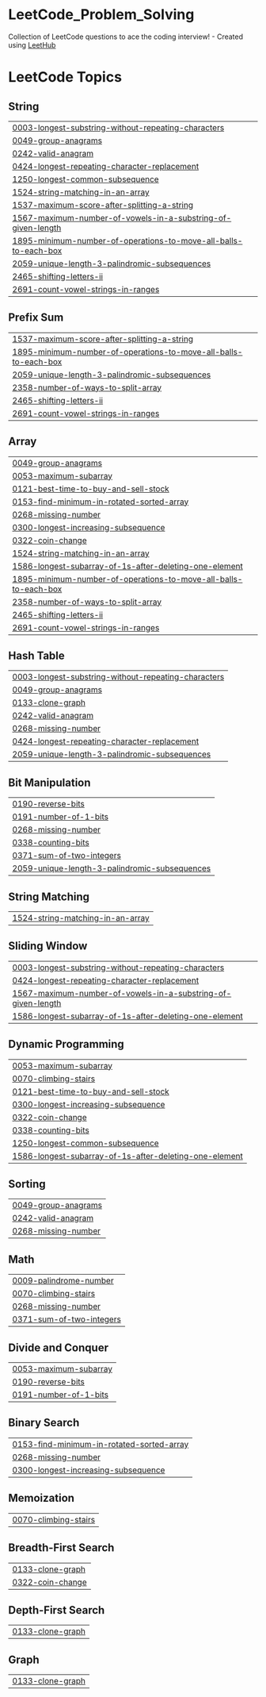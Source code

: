 # LeetCode_Problem_Solving
Collection of LeetCode questions to ace the coding interview! - Created using [LeetHub](https://github.com/QasimWani/LeetHub)

<!---LeetCode Topics Start-->
# LeetCode Topics
## String
|  |
| ------- |
| [0003-longest-substring-without-repeating-characters](https://github.com/rishavdubey/LeetCode_Problem_Solving/tree/master/0003-longest-substring-without-repeating-characters) |
| [0049-group-anagrams](https://github.com/rishavdubey/LeetCode_Problem_Solving/tree/master/0049-group-anagrams) |
| [0242-valid-anagram](https://github.com/rishavdubey/LeetCode_Problem_Solving/tree/master/0242-valid-anagram) |
| [0424-longest-repeating-character-replacement](https://github.com/rishavdubey/LeetCode_Problem_Solving/tree/master/0424-longest-repeating-character-replacement) |
| [1250-longest-common-subsequence](https://github.com/rishavdubey/LeetCode_Problem_Solving/tree/master/1250-longest-common-subsequence) |
| [1524-string-matching-in-an-array](https://github.com/rishavdubey/LeetCode_Problem_Solving/tree/master/1524-string-matching-in-an-array) |
| [1537-maximum-score-after-splitting-a-string](https://github.com/rishavdubey/LeetCode_Problem_Solving/tree/master/1537-maximum-score-after-splitting-a-string) |
| [1567-maximum-number-of-vowels-in-a-substring-of-given-length](https://github.com/rishavdubey/LeetCode_Problem_Solving/tree/master/1567-maximum-number-of-vowels-in-a-substring-of-given-length) |
| [1895-minimum-number-of-operations-to-move-all-balls-to-each-box](https://github.com/rishavdubey/LeetCode_Problem_Solving/tree/master/1895-minimum-number-of-operations-to-move-all-balls-to-each-box) |
| [2059-unique-length-3-palindromic-subsequences](https://github.com/rishavdubey/LeetCode_Problem_Solving/tree/master/2059-unique-length-3-palindromic-subsequences) |
| [2465-shifting-letters-ii](https://github.com/rishavdubey/LeetCode_Problem_Solving/tree/master/2465-shifting-letters-ii) |
| [2691-count-vowel-strings-in-ranges](https://github.com/rishavdubey/LeetCode_Problem_Solving/tree/master/2691-count-vowel-strings-in-ranges) |
## Prefix Sum
|  |
| ------- |
| [1537-maximum-score-after-splitting-a-string](https://github.com/rishavdubey/LeetCode_Problem_Solving/tree/master/1537-maximum-score-after-splitting-a-string) |
| [1895-minimum-number-of-operations-to-move-all-balls-to-each-box](https://github.com/rishavdubey/LeetCode_Problem_Solving/tree/master/1895-minimum-number-of-operations-to-move-all-balls-to-each-box) |
| [2059-unique-length-3-palindromic-subsequences](https://github.com/rishavdubey/LeetCode_Problem_Solving/tree/master/2059-unique-length-3-palindromic-subsequences) |
| [2358-number-of-ways-to-split-array](https://github.com/rishavdubey/LeetCode_Problem_Solving/tree/master/2358-number-of-ways-to-split-array) |
| [2465-shifting-letters-ii](https://github.com/rishavdubey/LeetCode_Problem_Solving/tree/master/2465-shifting-letters-ii) |
| [2691-count-vowel-strings-in-ranges](https://github.com/rishavdubey/LeetCode_Problem_Solving/tree/master/2691-count-vowel-strings-in-ranges) |
## Array
|  |
| ------- |
| [0049-group-anagrams](https://github.com/rishavdubey/LeetCode_Problem_Solving/tree/master/0049-group-anagrams) |
| [0053-maximum-subarray](https://github.com/rishavdubey/LeetCode_Problem_Solving/tree/master/0053-maximum-subarray) |
| [0121-best-time-to-buy-and-sell-stock](https://github.com/rishavdubey/LeetCode_Problem_Solving/tree/master/0121-best-time-to-buy-and-sell-stock) |
| [0153-find-minimum-in-rotated-sorted-array](https://github.com/rishavdubey/LeetCode_Problem_Solving/tree/master/0153-find-minimum-in-rotated-sorted-array) |
| [0268-missing-number](https://github.com/rishavdubey/LeetCode_Problem_Solving/tree/master/0268-missing-number) |
| [0300-longest-increasing-subsequence](https://github.com/rishavdubey/LeetCode_Problem_Solving/tree/master/0300-longest-increasing-subsequence) |
| [0322-coin-change](https://github.com/rishavdubey/LeetCode_Problem_Solving/tree/master/0322-coin-change) |
| [1524-string-matching-in-an-array](https://github.com/rishavdubey/LeetCode_Problem_Solving/tree/master/1524-string-matching-in-an-array) |
| [1586-longest-subarray-of-1s-after-deleting-one-element](https://github.com/rishavdubey/LeetCode_Problem_Solving/tree/master/1586-longest-subarray-of-1s-after-deleting-one-element) |
| [1895-minimum-number-of-operations-to-move-all-balls-to-each-box](https://github.com/rishavdubey/LeetCode_Problem_Solving/tree/master/1895-minimum-number-of-operations-to-move-all-balls-to-each-box) |
| [2358-number-of-ways-to-split-array](https://github.com/rishavdubey/LeetCode_Problem_Solving/tree/master/2358-number-of-ways-to-split-array) |
| [2465-shifting-letters-ii](https://github.com/rishavdubey/LeetCode_Problem_Solving/tree/master/2465-shifting-letters-ii) |
| [2691-count-vowel-strings-in-ranges](https://github.com/rishavdubey/LeetCode_Problem_Solving/tree/master/2691-count-vowel-strings-in-ranges) |
## Hash Table
|  |
| ------- |
| [0003-longest-substring-without-repeating-characters](https://github.com/rishavdubey/LeetCode_Problem_Solving/tree/master/0003-longest-substring-without-repeating-characters) |
| [0049-group-anagrams](https://github.com/rishavdubey/LeetCode_Problem_Solving/tree/master/0049-group-anagrams) |
| [0133-clone-graph](https://github.com/rishavdubey/LeetCode_Problem_Solving/tree/master/0133-clone-graph) |
| [0242-valid-anagram](https://github.com/rishavdubey/LeetCode_Problem_Solving/tree/master/0242-valid-anagram) |
| [0268-missing-number](https://github.com/rishavdubey/LeetCode_Problem_Solving/tree/master/0268-missing-number) |
| [0424-longest-repeating-character-replacement](https://github.com/rishavdubey/LeetCode_Problem_Solving/tree/master/0424-longest-repeating-character-replacement) |
| [2059-unique-length-3-palindromic-subsequences](https://github.com/rishavdubey/LeetCode_Problem_Solving/tree/master/2059-unique-length-3-palindromic-subsequences) |
## Bit Manipulation
|  |
| ------- |
| [0190-reverse-bits](https://github.com/rishavdubey/LeetCode_Problem_Solving/tree/master/0190-reverse-bits) |
| [0191-number-of-1-bits](https://github.com/rishavdubey/LeetCode_Problem_Solving/tree/master/0191-number-of-1-bits) |
| [0268-missing-number](https://github.com/rishavdubey/LeetCode_Problem_Solving/tree/master/0268-missing-number) |
| [0338-counting-bits](https://github.com/rishavdubey/LeetCode_Problem_Solving/tree/master/0338-counting-bits) |
| [0371-sum-of-two-integers](https://github.com/rishavdubey/LeetCode_Problem_Solving/tree/master/0371-sum-of-two-integers) |
| [2059-unique-length-3-palindromic-subsequences](https://github.com/rishavdubey/LeetCode_Problem_Solving/tree/master/2059-unique-length-3-palindromic-subsequences) |
## String Matching
|  |
| ------- |
| [1524-string-matching-in-an-array](https://github.com/rishavdubey/LeetCode_Problem_Solving/tree/master/1524-string-matching-in-an-array) |
## Sliding Window
|  |
| ------- |
| [0003-longest-substring-without-repeating-characters](https://github.com/rishavdubey/LeetCode_Problem_Solving/tree/master/0003-longest-substring-without-repeating-characters) |
| [0424-longest-repeating-character-replacement](https://github.com/rishavdubey/LeetCode_Problem_Solving/tree/master/0424-longest-repeating-character-replacement) |
| [1567-maximum-number-of-vowels-in-a-substring-of-given-length](https://github.com/rishavdubey/LeetCode_Problem_Solving/tree/master/1567-maximum-number-of-vowels-in-a-substring-of-given-length) |
| [1586-longest-subarray-of-1s-after-deleting-one-element](https://github.com/rishavdubey/LeetCode_Problem_Solving/tree/master/1586-longest-subarray-of-1s-after-deleting-one-element) |
## Dynamic Programming
|  |
| ------- |
| [0053-maximum-subarray](https://github.com/rishavdubey/LeetCode_Problem_Solving/tree/master/0053-maximum-subarray) |
| [0070-climbing-stairs](https://github.com/rishavdubey/LeetCode_Problem_Solving/tree/master/0070-climbing-stairs) |
| [0121-best-time-to-buy-and-sell-stock](https://github.com/rishavdubey/LeetCode_Problem_Solving/tree/master/0121-best-time-to-buy-and-sell-stock) |
| [0300-longest-increasing-subsequence](https://github.com/rishavdubey/LeetCode_Problem_Solving/tree/master/0300-longest-increasing-subsequence) |
| [0322-coin-change](https://github.com/rishavdubey/LeetCode_Problem_Solving/tree/master/0322-coin-change) |
| [0338-counting-bits](https://github.com/rishavdubey/LeetCode_Problem_Solving/tree/master/0338-counting-bits) |
| [1250-longest-common-subsequence](https://github.com/rishavdubey/LeetCode_Problem_Solving/tree/master/1250-longest-common-subsequence) |
| [1586-longest-subarray-of-1s-after-deleting-one-element](https://github.com/rishavdubey/LeetCode_Problem_Solving/tree/master/1586-longest-subarray-of-1s-after-deleting-one-element) |
## Sorting
|  |
| ------- |
| [0049-group-anagrams](https://github.com/rishavdubey/LeetCode_Problem_Solving/tree/master/0049-group-anagrams) |
| [0242-valid-anagram](https://github.com/rishavdubey/LeetCode_Problem_Solving/tree/master/0242-valid-anagram) |
| [0268-missing-number](https://github.com/rishavdubey/LeetCode_Problem_Solving/tree/master/0268-missing-number) |
## Math
|  |
| ------- |
| [0009-palindrome-number](https://github.com/rishavdubey/LeetCode_Problem_Solving/tree/master/0009-palindrome-number) |
| [0070-climbing-stairs](https://github.com/rishavdubey/LeetCode_Problem_Solving/tree/master/0070-climbing-stairs) |
| [0268-missing-number](https://github.com/rishavdubey/LeetCode_Problem_Solving/tree/master/0268-missing-number) |
| [0371-sum-of-two-integers](https://github.com/rishavdubey/LeetCode_Problem_Solving/tree/master/0371-sum-of-two-integers) |
## Divide and Conquer
|  |
| ------- |
| [0053-maximum-subarray](https://github.com/rishavdubey/LeetCode_Problem_Solving/tree/master/0053-maximum-subarray) |
| [0190-reverse-bits](https://github.com/rishavdubey/LeetCode_Problem_Solving/tree/master/0190-reverse-bits) |
| [0191-number-of-1-bits](https://github.com/rishavdubey/LeetCode_Problem_Solving/tree/master/0191-number-of-1-bits) |
## Binary Search
|  |
| ------- |
| [0153-find-minimum-in-rotated-sorted-array](https://github.com/rishavdubey/LeetCode_Problem_Solving/tree/master/0153-find-minimum-in-rotated-sorted-array) |
| [0268-missing-number](https://github.com/rishavdubey/LeetCode_Problem_Solving/tree/master/0268-missing-number) |
| [0300-longest-increasing-subsequence](https://github.com/rishavdubey/LeetCode_Problem_Solving/tree/master/0300-longest-increasing-subsequence) |
## Memoization
|  |
| ------- |
| [0070-climbing-stairs](https://github.com/rishavdubey/LeetCode_Problem_Solving/tree/master/0070-climbing-stairs) |
## Breadth-First Search
|  |
| ------- |
| [0133-clone-graph](https://github.com/rishavdubey/LeetCode_Problem_Solving/tree/master/0133-clone-graph) |
| [0322-coin-change](https://github.com/rishavdubey/LeetCode_Problem_Solving/tree/master/0322-coin-change) |
## Depth-First Search
|  |
| ------- |
| [0133-clone-graph](https://github.com/rishavdubey/LeetCode_Problem_Solving/tree/master/0133-clone-graph) |
## Graph
|  |
| ------- |
| [0133-clone-graph](https://github.com/rishavdubey/LeetCode_Problem_Solving/tree/master/0133-clone-graph) |
<!---LeetCode Topics End-->
